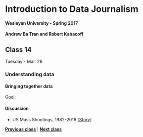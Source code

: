 # Introduction to Data Journalism
  
#### Wesleyan University - Spring 2017
  
**Andrew Ba Tran and Robert Kabacoff**
  
## Class 14
Tuesday - Mar. 28
                             
### Understanding data
                             
#### Bringing together data
                             
Goal: 
                             
#### Discussion

    
* US Mass Shootings, 1982-2016 [[Story](http://www.motherjones.com/politics/2012/12/mass-shootings-mother-jones-full-data)]

                   
**[Previous class](class13.md)** | **[Next class](class15.md)**
